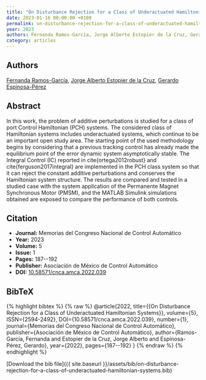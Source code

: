 ```yaml
---
title: "On Disturbance Rejection for a Class of Underactuated Hamiltonian Systems"
date: 2023-01-16 00:00:00 +0100
permalink: on-disturbance-rejection-for-a-class-of-underactuated-hamiltonian-systems
year: 2023
authors: Fernanda Ramos-García, Jorge Alberto Estopier de la Cruz, Gerardo Espinosa-Pérez
category: articles
---
```

 
## Authors
[Fernanda Ramos-García](authors/fernanda-ramos-garcia), [Jorge Alberto Estopier de la Cruz](authors/jorge-alberto-estopier-de-la-cruz), [Gerardo Espinosa-Pérez](authors/gerardo-espinosa-perez)
 
## Abstract
In this work, the problem of additive perturbations is studied for a class of port Control Hamiltonian (PCH) systems. The considered class of Hamiltonian systems includes underactuated systems, which continue to be an important open study area. The starting point of the used methodology begins by considering that a previous tracking control has already made the equilibrium point of the error dynamic system asymptotically stable. The Integral Control (IC) reported in cite{ortega2012robust} and cite{ferguson2017integral} are implemented in the PCH class system so that it can reject the constant additive perturbations and conserves the Hamiltonian system structure. The results are compared and tested in a studied case with the system application of the Permanente Magnet Synchronous Motor (PMSM), and the MATLAB Simulink simulations obtained are exposed to compare the performance of both controls.
 
## Citation
- **Journal:** Memorias del Congreso Nacional de Control Automático
- **Year:** 2023
- **Volume:** 5
- **Issue:** 1
- **Pages:** 187--192
- **Publisher:** Asociación de México de Control Automático
- **DOI:** [10.58571/cnca.amca.2022.039](https://doi.org/10.58571/cnca.amca.2022.039)
 
## BibTeX
{% highlight bibtex %}
{% raw %}
@article{2022,
  title={{On Disturbance Rejection for a Class of Underactuated Hamiltonian Systems}},
  volume={5},
  ISSN={2594-2492},
  DOI={10.58571/cnca.amca.2022.039},
  number={1},
  journal={Memorias del Congreso Nacional de Control Automático},
  publisher={Asociación de México de Control Automático},
  author={Ramos-García, Fernanda and Estopier de la Cruz, Jorge Alberto and Espinosa-Pérez, Gerardo},
  year={2022},
  pages={187--192}
}
{% endraw %}
{% endhighlight %}
 
[Download the bib file]({{ site.baseurl }}/assets/bib/on-disturbance-rejection-for-a-class-of-underactuated-hamiltonian-systems.bib)
 
